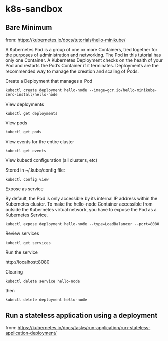 # k8s-sandbox

## Bare Minimum

from: https://kubernetes.io/docs/tutorials/hello-minikube/

A Kubernetes Pod is a group of one or more Containers, tied together for the purposes of administration and networking. The Pod in this tutorial has only one Container. A Kubernetes Deployment checks on the health of your Pod and restarts the Pod’s Container if it terminates. Deployments are the recommended way to manage the creation and scaling of Pods.

Create a Deployment that manages a Pod

```
kubectl create deployment hello-node --image=gcr.io/hello-minikube-zero-install/hello-node
```

View deployments

```
kubectl get deployments
```

View pods

```
kubectl get pods
```

View events for the entire cluster

```
kubectl get events
```

View kubectl configuration (all clusters, etc)

Stored in ~/.kube/config file:

```
kubectl config view
```

Expose as service

By default, the Pod is only accessible by its internal IP address within the Kubernetes cluster. To make the hello-node Container accessible from outside the Kubernetes virtual network, you have to expose the Pod as a Kubernetes Service.

```
kubectl expose deployment hello-node --type=LoadBalancer --port=8080
```

Review services

```
kubectl get services
```

Run the service

http://localhost:8080

Clearing

```
kubectl delete service hello-node
```

then

```
kubectl delete deployment hello-node
```

## Run a stateless application using a deployment

from: https://kubernetes.io/docs/tasks/run-application/run-stateless-application-deployment/

